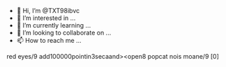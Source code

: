 - 👋 Hi, I’m @TXT98ibvc
- 👀 I’m interested in ...
- 🌱 I’m currently learning ...
- 💞️ I’m looking to collaborate on ...
- 📫 How to reach me ...

<!---
TXT98ibvc/TXT98ibvc is a ✨ special ✨ repository because its `README.md` (this file) appears on your GitHub profile.
You can click the Preview link to take a look at your changes.
--->
red eyes/9
add100000pointin3secaand><open8
popcat nois moane/9
[0]
